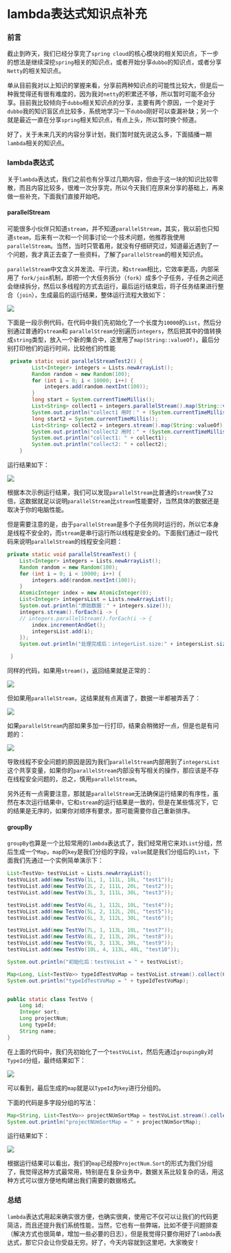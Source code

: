 # lambda表达式知识点补充

### 前言

截止到昨天，我们已经分享完了`spring cloud`的核心模块的相关知识点，下一步的想法是继续深挖`spring`相关的知识点，或者开始分享`dubbo`的知识点，或者分享`Netty`的相关知识点。

单从目前我对以上知识的掌握来看，分享前两种知识点的可能性比较大，但是后一种我觉得还有很有难度的，因为我对`netty`的积累还不够，所以暂时可能不会分享。目前我比较倾向于`dubbo`相关知识点的分享，主要有两个原因，一个是对于`dubbo`我的知识盲区点比较多，系统地学习一下`dubbo`刚好可以查漏补缺；另一个就是最近一直在分享`spring`相关知识点，有点上头，所以暂时换个频道。

好了，关于未来几天的内容分享计划，我们暂时就先说这么多，下面插播一期`lambda`相关的知识点。

### lambda表达式

关于`lambda`表达式，我们之前也有分享过几期内容，但由于这一块的知识比较零散，而且内容比较多，很难一次分享完，所以今天我们在原来分享的基础上，再来做一些补充，下面我们直接开始吧。

#### parallelStream

可能很多小伙伴只知道`stream`，并不知道`parallelStream`，其实，我以前也只知道`steam`，后来有一次和一个同事讨论一个技术问题，他推荐我使用`parallelStream`。当然，当时只管着用，就没有仔细研究过，知道最近遇到了一个问题，我才真正去查了一些资料，了解了`parallelStream`的相关知识点。

`parallelStream`中文含义并发流、平行流，和`stream`相比，它效率更高，内部采用了 `fork/join`机制，即把一个大任务拆分（`fork`）成多个子任务，子任务之间还会继续拆分，然后以多线程的方式去运行，最后运行结束后，将子任务结果进行整合（`join`），生成最后的运行结果，整体运行流程大致如下：

![](https://gitee.com/sysker/picBed/raw/master/images/20210810125405.png)

下面是一段示例代码，在代码中我们先初始化了一个长度为`10000`的`List`，然后分别通过普通的`stream`和 `parallelStream`分别遍历`integers`，然后把其中的值转换成`string`类型，放入一个新的集合中，这里用了`map(String::valueOf)`，最后分别打印他们的运行时间，比较他们的性能

```java
 private static void parallelStreamTest2() {
        List<Integer> integers = Lists.newArrayList();
        Random random = new Random(100);
        for (int i = 0; i < 10000; i++) {
            integers.add(random.nextInt(100));
        }
        long start = System.currentTimeMillis();
        List<String> collect1 = integers.parallelStream().map(String::valueOf).collect(Collectors.toList());
        System.out.println("collect1 用时：" + (System.currentTimeMillis() - start));
        long start2 = System.currentTimeMillis();
        List<String> collect2 = integers.stream().map(String::valueOf).collect(Collectors.toList());
        System.out.println("collect2 用时：" + (System.currentTimeMillis() - start2));
        System.out.println("collect1: " + collect1);
        System.out.println("collect2: " + collect2);
    }
```

运行结果如下：

![](https://gitee.com/sysker/picBed/raw/master/images/20210810131046.png)

根据本次示例运行结果，我们可以发现`parallelStream`比普通的`stream`快了`32`倍，这数据就足以说明`parallelStream`比`stream`性能要好，当然具体的数据还是取决于你的电脑性能。

但是需要注意的是，由于`parallelStream`是多个子任务同时运行的，所以它本身是线程不安全的，而`stream`是串行运行所以线程是安全的。下面我们通过一段代码来说明`parallelStream`的线程安全问题：

```java
private static void parallelStreamTest() {
    List<Integer> integers = Lists.newArrayList();
    Random random = new Random(100);
    for (int i = 0; i < 10000; i++) {
        integers.add(random.nextInt(100));
    }
    AtomicInteger index = new AtomicInteger(0);
    List<Integer> integersList = Lists.newArrayList();
    System.out.println("原始数据：" + integers.size());
    integers.stream().forEach(i -> {
    // integers.parallelStream().forEach(i -> {
        index.incrementAndGet();
        integersList.add(i);
    });
    System.out.println("处理完成后：integerList.size:" + integersList.size());

 }
```

同样的代码，如果用`stream()`，返回结果就是正常的：

![](https://gitee.com/sysker/picBed/raw/master/images/20210810133444.png)

但如果用`parallelStream`，这结果就有点离谱了，数据一半都被弄丢了：

![](https://gitee.com/sysker/picBed/raw/master/images/20210810133642.png)

如果`parallelStream`内部如果多加一行打印，结果会稍微好一点，但是也是有问题的：

![](https://gitee.com/sysker/picBed/raw/master/images/20210810133847.png)

导致线程不安全问题的原因是因为我们`parallelStream`内部用到了`integersList`这个共享变量，如果你的`parallelStream`内部没有写相关的操作，那应该是不存在线程安全问题的，总之，慎用`parallelStream`。

另外还有一点需要注意，那就是`parallelStream`无法确保运行结果的有序性，虽然在本次运行结果中，它和`stream`的运行结果是一致的，但是在某些情况下，它的结果是无序的，如果你对顺序有要求，那可能需要你自己重新排序。

#### groupBy

`groupBy`也算是一个比较常用的`lambda`表达式了，我们经常用它来对`List`分组，然后生成一个`Map`，`map`的`key`是我们分组的字段，`value`就是我们分组后的`List`，下面我们先通过一个实例简单演示下：

```java
List<TestVo> testVoList = Lists.newArrayList();
testVoList.add(new TestVo(1L, 1, 111L, 10L, "test1"));
testVoList.add(new TestVo(2L, 2, 111L, 20L, "test2"));
testVoList.add(new TestVo(3L, 3, 111L, 30L, "test3"));

testVoList.add(new TestVo(4L, 1, 112L, 10L, "test4"));
testVoList.add(new TestVo(5L, 2, 112L, 20L, "test5"));
testVoList.add(new TestVo(6L, 3, 112L, 30L, "test6"));

testVoList.add(new TestVo(7L, 1, 113L, 10L, "test7"));
testVoList.add(new TestVo(8L, 2, 113L, 20L, "test8"));
testVoList.add(new TestVo(9L, 3, 113L, 30L, "test9"));
testVoList.add(new TestVo(10L, 4, 113L, 40L, "test10"));

System.out.println("初始化后：testVoList = " + testVoList);

Map<Long, List<TestVo>> typeIdTestVoMap = testVoList.stream().collect(Collectors.groupingBy(TestVo::getTypeId));
System.out.println("typeIdTestVoMap = " + typeIdTestVoMap);


public static class TestVo {
    Long id;
    Integer sort;
    Long projectNum;
    Long typeId;
    String name;
}
```

在上面的代码中，我们先初始化了一个`testVoList`，然后先通过`groupingBy`对`TypeId`分组，最终结果如下：

![](https://gitee.com/sysker/picBed/raw/master/images/image-20210810204630726.png)

可以看到，最后生成的`map`就是以`TypeId`为`key`进行分组的。

下面的代码是多字段分组的写法：

```java
Map<String, List<TestVo>> projectNUmSortMap = testVoList.stream().collect(Collectors.groupingBy(t -> String.format("%s.%s", t.getProjectNum(), t.getSort())));
System.out.println("projectNUmSortMap = " + projectNUmSortMap);
```

运行结果如下：

![](https://gitee.com/sysker/picBed/raw/master/images/20210810221832.png)

根据运行结果可以看出，我们的`map`已经按`ProjectNum.Sort`的形式为我们分组了，我觉得这种方式最常用，特别是在复杂业务中，数据关系比较复杂的话，用这种方式可以很方便地构建出我们需要的数据格式。

### 总结

`lambda`表达式用起来确实很方便，也确实很爽，使用它不仅可以让我们的代码更简洁，而且还提升我们系统性能，当然，它也有一些弊端，比如不便于问题排查（解决方式也很简单，增加一些必要的日志），但是我觉得只要你用好了`lambda`表达式，那它只会让你受益无穷。好了，今天内容就到这里吧，大家晚安！
